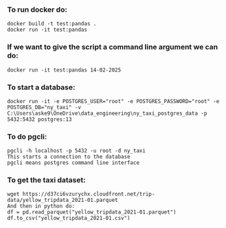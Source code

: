 ### To run docker do:
    docker build -t test:pandas .
    docker run -it test:pandas

### If we want to give the script a command line argument we can do:
    docker run -it test:pandas 14-02-2025

### To start a database:
    docker run -it -e POSTGRES_USER="root" -e POSTGRES_PASSWORD="root" -e POSTGRES_DB="ny_taxi" -v C:\Users\aske9\OneDrive\data_engineering\ny_taxi_postgres_data -p 5432:5432 postgres:13

### To do pgcli:
    pgcli -h localhost -p 5432 -u root -d ny_taxi
    This starts a connection to the database
    pgcli means postgres command line interface

### To get the taxi dataset:
    wget https://d37ci6vzurychx.cloudfront.net/trip-data/yellow_tripdata_2021-01.parquet
    And then in python do:
    df = pd.read_parquet("yellow_tripdata_2021-01.parquet")
    df.to_csv("yellow_tripdata_2021-01.csv")


